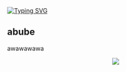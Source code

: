 <a href="https://git.io/typing-svg">
  <img src="https://readme-typing-svg.demolab.com?font=Pixelify+Sans&duration=1500&pause=1000&color=F7F6AF&width=435&lines=Hello!;My+name+is+Julia;I+love+cats+and+Snoopy+%E0%A9%AF%E2%80%A7%CC%80%CD%A1%E2%AC%AE" alt="Typing SVG" />
</a>

## abube
awawawawa

<p align="center"> <img src= https://readme-typing-svg.demolab.com?font=Pixelify+Sans&size=18&duration=1500&pause=1000&color=F7DEE7&center=true&vCenter=true&random=false&width=435&lines=thanks+for+reading!+;%E2%B8%9C(%EF%BD%A1%CB%83+%E1%B5%95+%CB%82+)%E2%B8%9D%E2%99%A1 /> </p>
